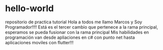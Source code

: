 # hello-world
repositorio de practica tutorial
Hola a todos me llamo Marcos y Soy Programador!!!!
Está es el tercer cambio que pertenece a la rama principal, esperamos se pueda fusionar con la rama principal
Mis habilidades en programación van desde apliaciones en c# con punto net hasta aplicaciones moviles con flutter!!!
